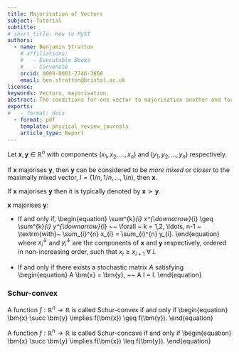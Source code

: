 ```yaml
---
title: Majorisation of Vectors
subject: Tutorial
subtitle: 
# short_title: How to MyST
authors:
  - name: Benjamin Stratton
    # affiliations:
    #   - Executable Books
    #   - Curvenote
    orcid: 0009-0001-2746-3668
    email: ben.stratton@bristol.ac.uk
license: 
keywords: Vectors, majorisation. 
abstract: The conditions for one vector to majorisation another and for a function to be Schur-convex.
exports:
#   - format: docx
  - format: pdf
    template: physical_review_journals
    article_type: Report
---
```


Let $\bm{x}, \bm{y}~\in~\mathbb{R}^{n}$ with components $(x_1, x_2, \ldots, x_n)$ and $(y_1, y_2, \ldots, y_n)$ respectively. 

If $\bm{x}$ majorises $\bm{y}$, then $\bm{y}$ can be considered to be *more mixed* or *closer* to the maximally mixed vector, $I = (1/n, 1/n, \ldots, 1/n)$, then $\bm{x}$. 

If $\bm{x}$ majorises $\bm{y}$ then it is typically denoted by $\bm{x} \succ \bm{y}$.

$\bm{x}$ majorises $\bm{y}$: 
- If and only if, 
\begin{equation}
\sum^{k}_{i} x^{\downarrow}_{i} \geq \sum^{k}_{i} y^{\downarrow}_{i} ~~ \forall ~ k = 1,2, \ldots, n-1 ~ \textrm{with}~ \sum_{i}^{n} x_{i} = \sum_{i}^{n} y_{i}.
\end{equation}
where $x^{\downarrow}_{i}$ and $y^{\downarrow}_{i}$ are the components of $\bm{x}$ and $\bm{y}$ respectively, ordered in non-increasing order, such that $x_i \geq x_{i+1}~\forall~i$.

- If and only if there exists a stochastic matrix $A$ satisfying 
\begin{equation}
A \bm{x} = \bm{y}, ~~ A I = I.
\end{equation}

### Schur-convex

A function $f: \mathbb{R}^{n} \rightarrow \mathbb{R}$ is called Schur-convex if and only if 
\begin{equation}
\bm{x} \succ \bm{y} \implies f(\bm{x}) \geq f(\bm{y}).
\end{equation}

A function $f: \mathbb{R}^{n} \rightarrow \mathbb{R}$ is called Schur-concave if and only if 
\begin{equation}
\bm{x} \succ \bm{y} \implies f(\bm{x}) \leq f(\bm{y}).
\end{equation}
